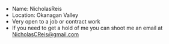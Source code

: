 - Name: NicholasReis
- Location: Okanagan Valley
- Very open to a job or contract work
- If you need to get a hold of me you can shoot me an email at NicholasCReis@gmail.com
